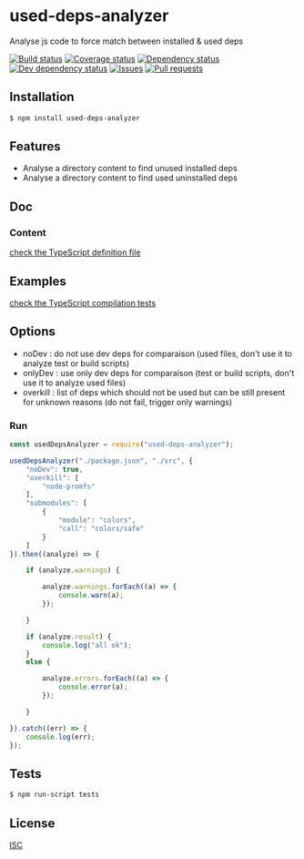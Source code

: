 # used-deps-analyzer
Analyse js code to force match between installed & used deps

[![Build status](https://api.travis-ci.org/Psychopoulet/used-deps-analyzer.svg?branch=master)](https://travis-ci.org/Psychopoulet/used-deps-analyzer)
[![Coverage status](https://coveralls.io/repos/github/Psychopoulet/used-deps-analyzer/badge.svg?branch=master)](https://coveralls.io/github/Psychopoulet/used-deps-analyzer)
[![Dependency status](https://david-dm.org/Psychopoulet/used-deps-analyzer/status.svg)](https://david-dm.org/Psychopoulet/used-deps-analyzer)
[![Dev dependency status](https://david-dm.org/Psychopoulet/used-deps-analyzer/dev-status.svg)](https://david-dm.org/Psychopoulet/used-deps-analyzer?type=dev)
[![Issues](https://img.shields.io/github/issues/Psychopoulet/used-deps-analyzer.svg)](https://github.com/Psychopoulet/used-deps-analyzer/issues)
[![Pull requests](https://img.shields.io/github/issues-pr/Psychopoulet/used-deps-analyzer.svg)](https://github.com/Psychopoulet/used-deps-analyzer/pulls)

## Installation

```bash
$ npm install used-deps-analyzer
```

## Features

  * Analyse a directory content to find unused installed deps
  * Analyse a directory content to find used uninstalled deps

## Doc

### Content

[check the TypeScript definition file](https://github.com/Psychopoulet/used-deps-analyzer/blob/master/lib/index.d.ts)

## Examples

[check the TypeScript compilation tests](https://github.com/Psychopoulet/used-deps-analyzer/blob/master/test/typescript/compilation.ts)

## Options

  * noDev    : do not use dev deps for comparaison (used files, don't use it to analyze test or build scripts)
  * onlyDev  : use only dev deps for comparaison (test or build scripts, don't use it to analyze used files)
  * overkill : list of deps which should not be used but can be still present for unknown reasons (do not fail, trigger only warnings)

### Run

```js
const usedDepsAnalyzer = require("used-deps-analyzer");

usedDepsAnalyzer("./package.json", "./src", {
	"noDev": true,
	"overkill": [
		"node-promfs"
	],
	"submodules": [
		{
			"module": "colors",
			"call": "colors/safe"
		}
	]
}).then((analyze) => {

	if (analyze.warnings) {

		analyze.warnings.forEach((a) => {
			console.warn(a);
		});

	}

	if (analyze.result) {
		console.log("all ok");
	}
	else {

		analyze.errors.forEach((a) => {
			console.error(a);
		});

	}

}).catch((err) => {
	console.log(err);
});

```

## Tests

```bash
$ npm run-script tests
```

## License

  [ISC](LICENSE)
